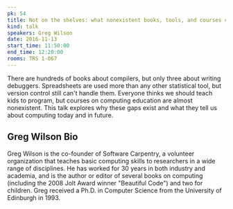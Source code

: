```yaml
---
pk: 54
title: Not on the shelves: what nonexistent books, tools, and courses can tell us about ourselves
kind: talk
speakers: Greg Wilson
date: 2016-11-13
start_time: 11:50:00
end_time: 12:20:00
rooms: TRS 1-067
---
```


There are hundreds of books about compilers, but only three about writing debuggers. Spreadsheets are used more than any other statistical tool, but version control still can't handle them.  Everyone thinks we should teach kids to program, but courses on computing education are almost nonexistent.  This talk explores why these gaps exist and what they tell us about computing today and in future.

## Greg Wilson Bio

Greg Wilson is the co-founder of Software Carpentry, a volunteer organization that teaches basic computing skills to researchers in a wide range of disciplines.  He has worked for 30 years in both industry and academia, and is the author or editor of several books on computing (including the 2008 Jolt Award winner "Beautiful Code") and two for children. Greg received a Ph.D. in Computer Science from the University of Edinburgh in 1993.